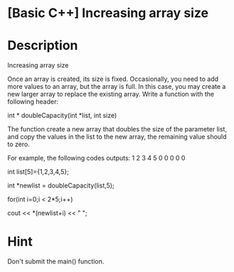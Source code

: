 # [Basic C++]  Increasing array size

# Description
Increasing array size

Once an array is created, its size is fixed. Occasionally, you need to add more values to an array, but the array is full. In this case, you may create a new larger array to replace the existing array. Write a function with the following header:


int \* doubleCapacity(int \*list, int size)


The function create a new array that doubles the size of the parameter list, and copy the values in the list to the new array, the remaining value should to zero.


For example, the following codes outputs: 1 2 3 4 5 0 0 0 0 0

int list[5]={1,2,3,4,5};

int \*newlist = doubleCapacity(list,5);

for(int i=0;i < 2\*5;i++)

  cout << \*(newlist+i) << " ";
   
# Hint
Don't submit the main() function.
